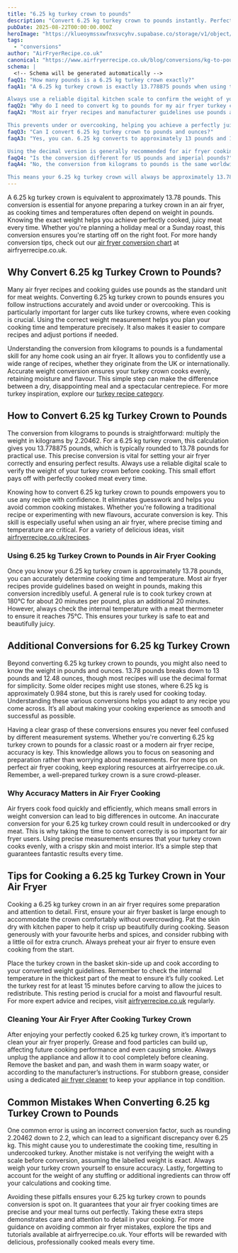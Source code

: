 ```yaml
---
title: "6.25 kg turkey crown to pounds"
description: "Convert 6.25 kg turkey crown to pounds instantly. Perfect for air fryer cooking times and portion planning. Get accurate results now."
pubDate: 2025-08-22T00:00:00.000Z
heroImage: "https://klueoymssxwfnxsvcyhv.supabase.co/storage/v1/object/public/Shmucket/6-25-kg-turkey-crown-to-pounds.webp"
tags:
  - "conversions"
author: "AirFryerRecipe.co.uk"
canonical: "https://www.airfryerrecipe.co.uk/blog/conversions/kg-to-pounds/6-25-kg-turkey-crown-to-pounds"
schema: |
  <!-- Schema will be generated automatically -->
faqQ1: "How many pounds is a 6.25 kg turkey crown exactly?"
faqA1: "A 6.25 kg turkey crown is exactly 13.778875 pounds when using the precise conversion factor of 1 kilogram equals 2.20462 pounds. For practical cooking purposes, this is typically rounded to 13.78 pounds. This accuracy is crucial for setting correct air fryer times and temperatures.

Always use a reliable digital kitchen scale to confirm the weight of your specific turkey crown before conversion, as labelled weights can sometimes vary slightly."
faqQ2: "Why do I need to convert kg to pounds for my air fryer turkey crown?"
faqA2: "Most air fryer recipes and manufacturer guidelines use pounds as the standard unit for meat weights, particularly for larger items like turkey crowns. Converting 6.25 kg to pounds ensures you can accurately follow cooking instructions, which are based on weight per pound.

This prevents under or overcooking, helping you achieve a perfectly juicy and safely cooked turkey crown every time you use your air fryer."
faqQ3: "Can I convert 6.25 kg turkey crown to pounds and ounces?"
faqA3: "Yes, you can. 6.25 kg converts to approximately 13 pounds and 12.48 ounces. However, most modern air fryer recipes will use the decimal pound format (e.g., 13.78 lb) for simplicity and precision.

Using the decimal version is generally recommended for air fryer cooking, as timings are often calculated per decimal pound rather than breaking it down into pounds and ounces."
faqQ4: "Is the conversion different for US pounds and imperial pounds?"
faqA4: "No, the conversion from kilograms to pounds is the same worldwide. One kilogram always equals approximately 2.20462 pounds, whether you are in the UK, US, or elsewhere. This standardised conversion ensures accuracy regardless of where your recipe originates.

This means your 6.25 kg turkey crown will always be approximately 13.78 pounds, making it easy to use any air fryer recipe with confidence."
---
```

<p>A 6.25 kg turkey crown is equivalent to approximately 13.78 pounds. This conversion is essential for anyone preparing a turkey crown in an air fryer, as cooking times and temperatures often depend on weight in pounds. Knowing the exact weight helps you achieve perfectly cooked, juicy meat every time. Whether you're planning a holiday meal or a Sunday roast, this conversion ensures you're starting off on the right foot. For more handy conversion tips, check out our <a href=https://www.airfryerrecipe.co.uk/air-fryer-conversion-chart>air fryer conversion chart</a> at airfryerrecipe.co.uk.</p>

<h2>Why Convert 6.25 kg Turkey Crown to Pounds?</h2>
<p>Many air fryer recipes and cooking guides use pounds as the standard unit for meat weights. Converting 6.25 kg turkey crown to pounds ensures you follow instructions accurately and avoid under or overcooking. This is particularly important for larger cuts like turkey crowns, where even cooking is crucial. Using the correct weight measurement helps you plan your cooking time and temperature precisely. It also makes it easier to compare recipes and adjust portions if needed.</p>
<p>Understanding the conversion from kilograms to pounds is a fundamental skill for any home cook using an air fryer. It allows you to confidently use a wide range of recipes, whether they originate from the UK or internationally. Accurate weight conversion ensures your turkey crown cooks evenly, retaining moisture and flavour. This simple step can make the difference between a dry, disappointing meal and a spectacular centrepiece. For more turkey inspiration, explore our <a href=https://www.airfryerrecipe.co.uk/recipe-category/turkey>turkey recipe category</a>.</p>

<h2>How to Convert 6.25 kg Turkey Crown to Pounds</h2>
<p>The conversion from kilograms to pounds is straightforward: multiply the weight in kilograms by 2.20462. For a 6.25 kg turkey crown, this calculation gives you 13.778875 pounds, which is typically rounded to 13.78 pounds for practical use. This precise conversion is vital for setting your air fryer correctly and ensuring perfect results. Always use a reliable digital scale to verify the weight of your turkey crown before cooking. This small effort pays off with perfectly cooked meat every time.</p>
<p>Knowing how to convert 6.25 kg turkey crown to pounds empowers you to use any recipe with confidence. It eliminates guesswork and helps you avoid common cooking mistakes. Whether you're following a traditional recipe or experimenting with new flavours, accurate conversion is key. This skill is especially useful when using an air fryer, where precise timing and temperature are critical. For a variety of delicious ideas, visit <a href=https://www.airfryerrecipe.co.uk/recipes>airfryerrecipe.co.uk/recipes</a>.</p>

<h3>Using 6.25 kg Turkey Crown to Pounds in Air Fryer Cooking</h3>
<p>Once you know your 6.25 kg turkey crown is approximately 13.78 pounds, you can accurately determine cooking time and temperature. Most air fryer recipes provide guidelines based on weight in pounds, making this conversion incredibly useful. A general rule is to cook turkey crown at 180°C for about 20 minutes per pound, plus an additional 20 minutes. However, always check the internal temperature with a meat thermometer to ensure it reaches 75°C. This ensures your turkey is safe to eat and beautifully juicy.</p>

<h2>Additional Conversions for 6.25 kg Turkey Crown</h2>
<p>Beyond converting 6.25 kg turkey crown to pounds, you might also need to know the weight in pounds and ounces. 13.78 pounds breaks down to 13 pounds and 12.48 ounces, though most recipes will use the decimal format for simplicity. Some older recipes might use stones, where 6.25 kg is approximately 0.984 stone, but this is rarely used for cooking today. Understanding these various conversions helps you adapt to any recipe you come across. It’s all about making your cooking experience as smooth and successful as possible.</p>
<p>Having a clear grasp of these conversions ensures you never feel confused by different measurement systems. Whether you're converting 6.25 kg turkey crown to pounds for a classic roast or a modern air fryer recipe, accuracy is key. This knowledge allows you to focus on seasoning and preparation rather than worrying about measurements. For more tips on perfect air fryer cooking, keep exploring resources at airfryerrecipe.co.uk. Remember, a well-prepared turkey crown is a sure crowd-pleaser.</p>

<h3>Why Accuracy Matters in Air Fryer Cooking</h3>
<p>Air fryers cook food quickly and efficiently, which means small errors in weight conversion can lead to big differences in outcome. An inaccurate conversion for your 6.25 kg turkey crown could result in undercooked or dry meat. This is why taking the time to convert correctly is so important for air fryer users. Using precise measurements ensures that your turkey crown cooks evenly, with a crispy skin and moist interior. It’s a simple step that guarantees fantastic results every time.</p>

<h2>Tips for Cooking a 6.25 kg Turkey Crown in Your Air Fryer</h2>
<p>Cooking a 6.25 kg turkey crown in an air fryer requires some preparation and attention to detail. First, ensure your air fryer basket is large enough to accommodate the crown comfortably without overcrowding. Pat the skin dry with kitchen paper to help it crisp up beautifully during cooking. Season generously with your favourite herbs and spices, and consider rubbing with a little oil for extra crunch. Always preheat your air fryer to ensure even cooking from the start.</p>
<p>Place the turkey crown in the basket skin-side up and cook according to your converted weight guidelines. Remember to check the internal temperature in the thickest part of the meat to ensure it’s fully cooked. Let the turkey rest for at least 15 minutes before carving to allow the juices to redistribute. This resting period is crucial for a moist and flavourful result. For more expert advice and recipes, visit <a href=https://www.airfryerrecipe.co.uk/>airfryerrecipe.co.uk</a> regularly.</p>

<h3>Cleaning Your Air Fryer After Cooking Turkey Crown</h3>
<p>After enjoying your perfectly cooked 6.25 kg turkey crown, it’s important to clean your air fryer properly. Grease and food particles can build up, affecting future cooking performance and even causing smoke. Always unplug the appliance and allow it to cool completely before cleaning. Remove the basket and pan, and wash them in warm soapy water, or according to the manufacturer’s instructions. For stubborn grease, consider using a dedicated <a href=https://www.airfryerrecipe.co.uk/air-fryer-cleaner>air fryer cleaner</a> to keep your appliance in top condition.</p>

<h2>Common Mistakes When Converting 6.25 kg Turkey Crown to Pounds</h2>
<p>One common error is using an incorrect conversion factor, such as rounding 2.20462 down to 2.2, which can lead to a significant discrepancy over 6.25 kg. This might cause you to underestimate the cooking time, resulting in undercooked turkey. Another mistake is not verifying the weight with a scale before conversion, assuming the labelled weight is exact. Always weigh your turkey crown yourself to ensure accuracy. Lastly, forgetting to account for the weight of any stuffing or additional ingredients can throw off your calculations and cooking time.</p>
<p>Avoiding these pitfalls ensures your 6.25 kg turkey crown to pounds conversion is spot on. It guarantees that your air fryer cooking times are precise and your meal turns out perfectly. Taking these extra steps demonstrates care and attention to detail in your cooking. For more guidance on avoiding common air fryer mistakes, explore the tips and tutorials available at airfryerrecipe.co.uk. Your efforts will be rewarded with delicious, professionally cooked meals every time.</p>
